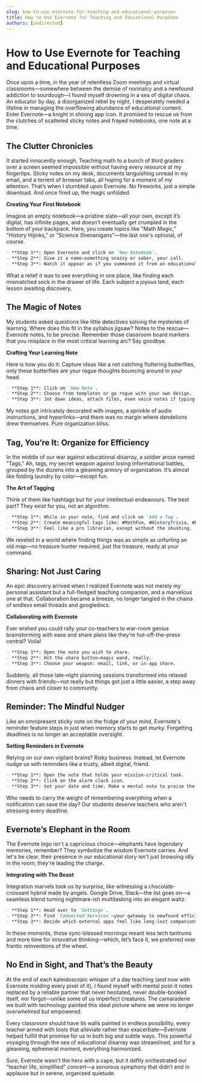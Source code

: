 ```yaml
---
slug: how-to-use-evernote-for-teaching-and-educational-purposes
title: How to Use Evernote for Teaching and Educational Purposes
authors: [undirected]
---
```



# How to Use Evernote for Teaching and Educational Purposes

Once upon a time, in the year of relentless Zoom meetings and virtual classrooms—somewhere between the demise of normalcy and a newfound addiction to sourdough—I found myself drowning in a sea of digital chaos. An educator by day, a disorganized rebel by night, I desperately needed a lifeline in managing the overflowing abundance of educational content. Enter Evernote—a knight in shining app icon. It promised to rescue us from the clutches of scattered sticky notes and frayed notebooks, one note at a time.

## The Clutter Chronicles

It started innocently enough. Teaching math to a bunch of third graders over a screen seemed impossible without having every resource at my fingertips. Sticky notes on my desk, documents languishing unread in my email, and a torrent of browser tabs, all hoping for a moment of my attention. That’s when I stumbled upon Evernote. No fireworks, just a simple download. And once fired up, the magic unfolded.

**Creating Your First Notebook**

Imagine an empty notebook—a pristine slate—all your own, except it’s digital, has infinite pages, and doesn’t eventually get crumpled in the bottom of your backpack. Here, you create topics like "Math Magic," "History Hijinks," or "Science Shenanigans"—the last one's optional, of course. 

```markdown
- **Step 1**: Open Evernote and click on `New Notebook`.
- **Step 2**: Give it a name—something snazzy or sober, your call.
- **Step 3**: Watch it appear as if you summoned it from an educational dimension.
```

What a relief it was to see everything in one place, like finding each mismatched sock in the drawer of life. Each subject a joyous land, each lesson awaiting discovery.

## The Magic of Notes

My students asked questions like little detectives solving the mysteries of learning. Where does this fit in the syllabus jigsaw? Notes to the rescue—Evernote notes, to be precise. Remember those classroom board markers that you misplace in the most critical learning arc? Say goodbye.

**Crafting Your Learning Note**

Here is how you do it: Capture ideas like a net catching fluttering butterflies, only these butterflies are your rogue thoughts bouncing around in your head.

```markdown
- **Step 1**: Click on `New Note`.
- **Step 2**: Choose from templates or go rogue with your own design.
- **Step 3**: Jot down ideas, attach files, even voice notes if typing is too mainstream.
```

My notes got intricately decorated with images, a sprinkle of audio instructions, and hyperlinks—and there was no margin where dandelions drew themselves. Pure organization bliss.

## Tag, You’re It: Organize for Efficiency

In the middle of our war against educational disarray, a soldier arose named "Tags." Ah, tags, my secret weapon against losing informational battles, grouped by the dozens into a gleaming armory of organization. It’s almost like folding laundry by color—except fun. 

**The Art of Tagging**

Think of them like hashtags but for your intellectual endeavours. The best part? They exist for you, not an algorithm.

```markdown
- **Step 1**: While in your note, find and click on `Add a Tag`.
- **Step 2**: Create meaningful tags like: #MathFun, #HistoryTrivia, #EmpiricalAstrology (lessen confusion, maybe?).
- **Step 3**: Feel like a pro librarian, except without the shushing.
```

We reveled in a world where finding things was as simple as unfurling an old map—no treasure hunter required, just the treasure, ready at your command.

## Sharing: Not Just Caring

An epic discovery arrived when I realized Evernote was not merely my personal assistant but a full-fledged teaching companion, and a marvelous one at that. Collaboration became a breeze, no longer tangled in the chains of endless email threads and googledocs.

**Collaborating with Evernote**

Ever wished you could rally your co-teachers to war-room genius brainstorming with ease and share plans like they’re hot-off-the-press central? Voila!

```markdown
- **Step 1**: Open the note you wish to share.
- **Step 2**: Hit the share button—magic wand, really.
- **Step 3**: Choose your weapon: email, link, or in-app share.
```

Suddenly, all those late-night planning sessions transformed into relaxed dinners with friends—not really but things got just a little easier, a step away from chaos and closer to community.

## Reminder: The Mindful Nudger

Like an omnipresent sticky note on the fridge of your mind, Evernote's reminder feature steps in just when memory starts to get murky. Forgetting deadlines is no longer an acceptable oversight.

**Setting Reminders in Evernote**

Relying on our own vigilant brains? Risky business. Instead, let Evernote nudge us with reminders like a trusty, albeit digital, friend.

```markdown
- **Step 1**: Open the note that holds your mission-critical task.
- **Step 2**: Click on the alarm clock icon.
- **Step 3**: Set your date and time. Make a mental note to praise the creators of this wonder.
```

Who needs to carry the weight of remembering everything when a notification can save the day? Our students deserve teachers who aren't stressing every deadline.

## Evernote’s Elephant in the Room

The Evernote logo isn't a capricious choice—elephants have legendary memories, remember? They symbolize the wisdom Evernote carries. And let's be clear, their presence in our educational story isn't just browsing idly in the room; they're leading the charge.

**Integrating with The Beast**

Integration marvels took us by surprise, like witnessing a chocolate-croissant hybrid made by angels. Google Drive, Slack—the list goes on—a seamless blend turning nightmare-ish multitasking into an elegant waltz.

```markdown
- **Step 1**: Head over to `Settings`.
- **Step 2**: Find `Connected Services`—your gateway to newfound efficiencies.
- **Step 3**: Decide which external apps feel like long-lost companions, clickity-click, and unite them.
```

In these moments, those sync-blessed mornings meant less tech tantrums and more time for innovative thinking—which, let’s face it, we preferred over frantic reinventions of the wheel.

## No End in Sight, and That’s the Beauty

At the end of each kaleidoscopic whisper of a day teaching (and now with Evernote molding every pixel of it), I found myself with mental post-it notes replaced by a reliable partner that never hesitated, never double-booked itself, nor forgot—unlike some of us imperfect creatures. The camaraderie we built with technology painted this ideal picture where we were no longer overwhelmed but empowered.

Every classroom should have its walls painted in endless possibility, every teacher armed with tools that alleviate rather than exacerbate—Evernote helped fulfill that promise for us in both big and subtle ways. This powerful voyaging through the sea of educational disarray was streamlined, and for a gleaming, ephemeral moment, everything harmonized. 

Sure, Evernote wasn’t the hero with a cape, but it deftly orchestrated our “teacher life, simplified” concert—a sonorous symphony that didn’t end in applause but in serene, organized quietude.